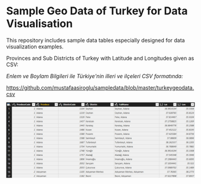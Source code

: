 # Sample Geo Data of Turkey for Data Visualisation
This repository includes sample data tables especially designed for data visualization examples.

Provinces and Sub Districts of Turkey with Latitude and Longitudes given as CSV:

_Enlem ve Boylam Bilgileri ile Türkiye'nin illeri ve ilçeleri CSV formatında:_

https://github.com/mustafaasiroglu/sampledata/blob/master/turkeygeodata.csv


![](https://github.com/mustafaasiroglu/sampledata/blob/master/geodatapreview.jpg)




